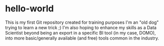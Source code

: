 # hello-world
This is my first Git repository created for training purposes
I'm an "old dog" trying to learn a new trick ;)
I'm also hoping to enhance my skills as a Data Scientist beyond being an export in a specific BI tool (in my case, DOMO), into more basic/generally available (and free) tools common in the industry.
